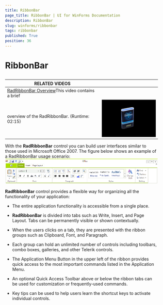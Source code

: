 ```yaml
---
title: RibbonBar
page_title: RibbonBar | UI for WinForms Documentation
description: RibbonBar
slug: winforms/ribbonbar
tags: ribbonbar
published: True
position: 36
---
```


# RibbonBar



## 


| RELATED VIDEOS |  |
| ------ | ------ |
|[RadRibbonBar Overview](http://tv.telerik.com/winforms/radribbonbar/radribbonbar-overview)This video contains a brief
                overview of the RadRibbonBar. (Runtime: 02:15)|![overview-video 001](images/overview-video001.png)|

With the __RadRibbonBar__
          control you can build user interfaces similar to those
          used in Microsoft Office 2007. The figure below shows an example of a
          RadRibbonBar usage scenario:
        ![ribbonbar-overview 001](images/ribbonbar-overview001.jpg)

__RadRibbonBar__ control provides a flexible way for organizing
          all the functionality of your application:
        

* The entire application functionality is accessible from a single place.

* __RadRibbonBar__ is divided into tabs such as Write,
              Insert, and Page Layout. Tabs can be permanently visible or shown
              contextually.
            

* When the users clicks on a tab, they are presented with the ribbon groups such as Clipboard, Font, and Paragraph.
            

* Each group can hold an unlimited number of controls including toolbars,
              combo boxes, galleries, and other Telerik controls.
            

* The Application Menu Button in the upper left of the ribbon provides
              quick access to the most important commands listed in the Application
              Menu.
            

* An optional Quick Access Toolbar above or below the ribbon tabs
              can be used for customization or frequently-used commands.
            

* Key tips can be used to help users learn the shortcut keys to activate
              individual controls.
            
